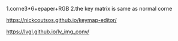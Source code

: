 1.corne3*6+epaper+RGB
2.the key matrix is same as normal corne


https://nickcoutsos.github.io/keymap-editor/


https://lvgl.github.io/lv_img_conv/